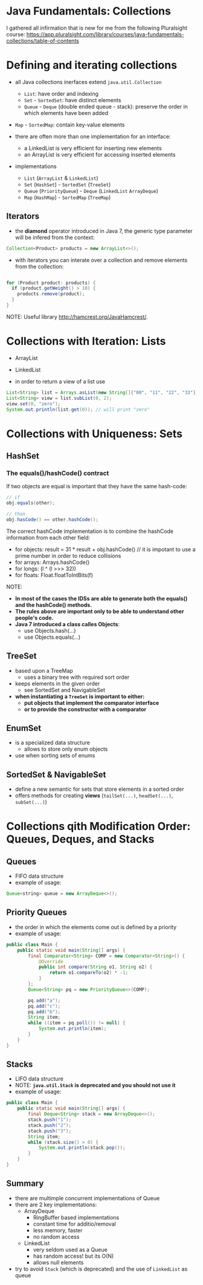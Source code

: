 # Java Fundamentals: Collections

I gathered all infirmation that is new for me from the following Pluralsight course: https://app.pluralsight.com/library/courses/java-fundamentals-collections/table-of-contents

# Defining and iterating collections

- all Java collections inerfaces extend `java.util.Collection`
  - `List`: have order and indexing
  - `Set` - `SortedSet`: have distinct elements
  - `Queue` - `Deque` (double ended queue - stack): preserve the order in which elements have been added
- `Map` - `SortedMap`: contain key-value elements

- there are often more than one implementation for an interface:
  - a LinkedList is very efficient for inserting new elements
  - an ArrayList is very efficient for accessing inserted elements

- implementations
  - `List` (`ArrayList` & `LinkedList`)
  - `Set` (`HashSet`) - `SortedSet` (`TreeSet`)
  - `Queue` (`PriorityQueue`) - `Deque` (`LinkedList` `ArrayDeque`)
  - `Map` (`HashMap`) - `SortedMap` (`TreeMap`)

## Iterators

- the **diamond** operator introduced in Java 7, the generic type parameter will be infered from the context:

```java
Collection<Product> products = new ArrayList<>();
```

- with iterators you can interate over a collection and remove elements from the collection:

```java

for (Product product: products) {
  if (product.getWeight() > 10) {
    products.remove(product);
  }
}
```

NOTE: Useful library http://hamcrest.org/JavaHamcrest/.


# Collections with Iteration: Lists

- ArrayList
- LinkedList

- in order to return a view of a list use
```java
List<String> list = Arrays.asList(new String[]{"00", "11", "22", "33"});
List<String> view = list.subList(0, 2);
view.set(0, "zero");
System.out.println(list.get(0)); // will print "zero"
```


# Collections with Uniqueness: Sets

## HashSet

### The equals()/hashCode() contract

If two objects are equal is important that they have the same hash-code:

```java
// if
obj.equals(other);

// than
obj.hasCode() == other.hashCode();
```

The correct hashCode implementation is to combine the hashCode information from each other field:
- for objects: result = 31 * result + obj.hashCode() // it is impotant to use a prime number in order to reduce collisions
- for arrays:  Arrays.hashCode()
- for longs: (l ^ (l >>> 32))
- for floats: Float.floatToIntBits(f)

NOTE: 
- **In most of the cases the IDSs are able to generate both the equals() and the hashCode() methods.**
- **The rules above are important only to be able to understand other people's code.**
- **Java 7 introduced a class calles Objects**:
  - use Objects.hash(...)
  - use Objects.equals(...)

## TreeSet

- based upon a TreeMap
	- uses a binary tree with required sort order
- keeps elements in the given order
	- see SortedSet and NavigableSet
- **when instantiating a `TreeSet` is important to either:**
  - **put objects that implement the comparator interface**
  - **or to provide the constructor with a comparator**

## EnumSet

- is a specialized data structure 
	- allows to store only enum objects
- use when sorting sets of enums

## SortedSet & NavigableSet

- define a new semantic for sets that store elements in a sorted order
- offers methods for creating **views** (`tailSet(...)`, `headSet(...)`, `subSet(...)`)

# Collections qith Modification Order:  Queues, Deques, and Stacks

## Queues

- FIFO data structure
- example of usage:
```java
Queue<string> queue = new ArrayDeque<>();
```

## Priority Queues

- the order in which the elements come out is defined by a priority
- example of usage:
```java
public class Main {
    public static void main(String[] args) {
        final Comparator<String> COMP = new Comparator<String>() {
            @Override
            public int compare(String o1, String o2) {
                return o1.compareTo(o2) * -1;
            }
        };
        Queue<String> pq = new PriorityQueue<>(COMP);

        pq.add("a");
        pq.add("c");
        pq.add("b");
        String item;
        while ((item = pq.poll()) != null) {
            System.out.println(item);
        }
    }
}
```

## Stacks

- LIFO data structure
- NOTE: **`java.util.Stack` is deprecated and you should not use it**
- example of usage:
```java
public class Main {
    public static void main(String[] args) {
        final Deque<String> stack = new ArrayDeque<>();
        stack.push("1");
        stack.push("2");
        stack.push("3");
        String item;
        while (stack.size() > 0) {
            System.out.println(stack.pop());
        }
    }
}
```

## Summary

- there are multimple concurrent implementations of Queue
- there are 2 key implementations:
	- ArrayDeque
		- RingBuffer based implementations
		- constant time for additio/removal
		- less memory, faster
		- no random access
	- LinkedList
		- very seldom used as a Queue
		- has random access! but its O(N)
		- allows null elements
- try to avoid `Stack` (which is deprecated) and the use of `LinkedList` as queue
